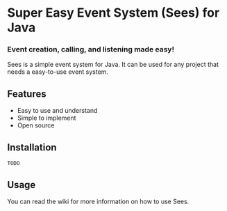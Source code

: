 # Super Easy Event System (Sees) for Java

### Event creation, calling, and listening made easy!

Sees is a simple event system for Java. It can be used for any project that needs a easy-to-use event system.

## Features

* Easy to use and understand
* Simple to implement
* Open source

## Installation

```TODO```

## Usage

You can read the wiki for more information on how to use Sees.